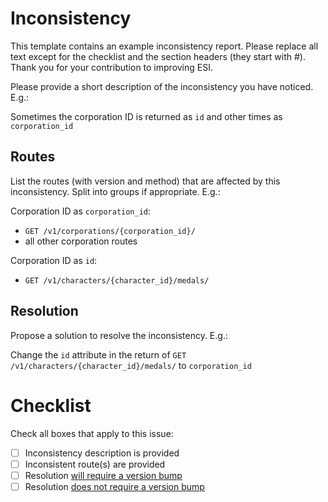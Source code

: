 # Inconsistency

This template contains an example inconsistency report. Please replace all text except for the checklist and the section headers (they start with \#). Thank you for your contribution to improving ESI.

Please provide a short description of the inconsistency you have noticed. E.g.:

Sometimes the corporation ID is returned as `id` and other times as `corporation_id`

## Routes

List the routes (with version and method) that are affected by this inconsistency. Split into groups if appropriate. E.g.:

Corporation ID as `corporation_id`:

- `GET /v1/corporations/{corporation_id}/`
- all other corporation routes

Corporation ID as `id`:

- `GET /v1/characters/{character_id}/medals/`

## Resolution

Propose a solution to resolve the inconsistency. E.g.:

Change the `id` attribute in the return of `GET /v1/characters/{character_id}/medals/` to `corporation_id`

# Checklist

Check all boxes that apply to this issue:

- [ ] Inconsistency description is provided
- [ ] Inconsistent route(s) are provided
- [ ] Resolution [will require a version bump](../../breaking_changes.md)
- [ ] Resolution [does not require a version bump](../../breaking_changes.md)
